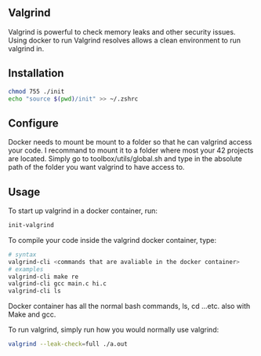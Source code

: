 ## Valgrind

Valgrind is powerful to check memory leaks and other security issues. Using docker to run Valgrind resolves allows a clean environment to run valgrind in.

## Installation

```bash
chmod 755 ./init
echo "source $(pwd)/init" >> ~/.zshrc
```

## Configure

Docker needs to mount be mount to a folder so that he can valgrind access your code. I recommand to mount it to a folder where most your 42 projects are located. Simply go to toolbox/utils/global.sh and type in the absolute path of the folder you want valgrind to have access to.

## Usage

To start up valgrind in a docker container, run:

```bash
init-valgrind
```

To compile your code inside the valgrind docker container, type:

```bash
# syntax
valgrind-cli <commands that are avaliable in the docker container>
# examples
valgrind-cli make re
valgrind-cli gcc main.c hi.c
valgrind-cli ls
```

Docker container has all the normal bash commands, ls, cd ...etc. also with Make and gcc.

To run valgrind, simply run how you would normally use valgrind:

```bash
valgrind --leak-check=full ./a.out
```
